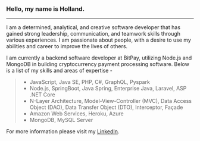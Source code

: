 ### Hello, my name is Holland.

<hr/>

I am a determined, analytical, and creative software developer that has gained strong leadership, communication, and teamwork skills through various experiences. I am passionate about people, with a desire to use my abilities and career to improve the lives of others.

I am currently a backend software developer at BitPay, utilizing Node.js and MongoDB in building cryptocurrency payment processing software. Below is a list of my skills and areas of expertise -

> - JavaScript, Java SE, PHP, C#, GraphQL, Pyspark
> - Node.js, SpringBoot, Java Spring, Enterprise Java, Laravel, ASP .NET Core
> - N-Layer Architecture, Model-View-Controller (MVC), Data Access Object (DAO), Data Transfer Object (DTO), Interceptor, Façade
> - Amazon Web Services, Heroku, Azure
> - MongoDB, MySQL Server

For more information please visit my <a href="https://www.linkedin.com/in/hollandaucoin/">LinkedIn</a>.
